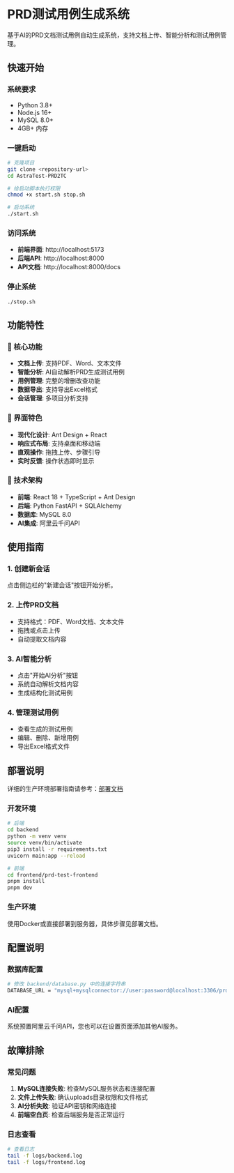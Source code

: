 # PRD测试用例生成系统

基于AI的PRD文档测试用例自动生成系统，支持文档上传、智能分析和测试用例管理。

## 快速开始

### 系统要求
- Python 3.8+
- Node.js 16+
- MySQL 8.0+
- 4GB+ 内存

### 一键启动

```bash
# 克隆项目
git clone <repository-url>
cd AstraTest-PRD2TC

# 给启动脚本执行权限
chmod +x start.sh stop.sh

# 启动系统
./start.sh
```

### 访问系统
- **前端界面**: http://localhost:5173
- **后端API**: http://localhost:8000
- **API文档**: http://localhost:8000/docs

### 停止系统
```bash
./stop.sh
```

## 功能特性

### 🚀 核心功能
- **文档上传**: 支持PDF、Word、文本文件
- **智能分析**: AI自动解析PRD生成测试用例
- **用例管理**: 完整的增删改查功能
- **数据导出**: 支持导出Excel格式
- **会话管理**: 多项目分析支持

### 🎨 界面特色
- **现代化设计**: Ant Design + React
- **响应式布局**: 支持桌面和移动端
- **直观操作**: 拖拽上传、步骤引导
- **实时反馈**: 操作状态即时显示

### 🔧 技术架构
- **前端**: React 18 + TypeScript + Ant Design
- **后端**: Python FastAPI + SQLAlchemy
- **数据库**: MySQL 8.0
- **AI集成**: 阿里云千问API

## 使用指南

### 1. 创建新会话
点击侧边栏的"新建会话"按钮开始分析。

### 2. 上传PRD文档
- 支持格式：PDF、Word文档、文本文件
- 拖拽或点击上传
- 自动提取文档内容

### 3. AI智能分析
- 点击"开始AI分析"按钮
- 系统自动解析文档内容
- 生成结构化测试用例

### 4. 管理测试用例
- 查看生成的测试用例
- 编辑、删除、新增用例
- 导出Excel格式文件

## 部署说明

详细的生产环境部署指南请参考：[部署文档](docs/deployment.md)

### 开发环境
```bash
# 后端
cd backend
python -m venv venv
source venv/bin/activate
pip3 install -r requirements.txt
uvicorn main:app --reload

# 前端
cd frontend/prd-test-frontend
pnpm install
pnpm dev
```

### 生产环境
使用Docker或直接部署到服务器，具体步骤见部署文档。

## 配置说明

### 数据库配置
```bash
# 修改 backend/database.py 中的连接字符串
DATABASE_URL = "mysql+mysqlconnector://user:password@localhost:3306/prd_test_system"
```

### AI配置
系统预置阿里云千问API，您也可以在设置页面添加其他AI服务。

## 故障排除

### 常见问题
1. **MySQL连接失败**: 检查MySQL服务状态和连接配置
2. **文件上传失败**: 确认uploads目录权限和文件格式
3. **AI分析失败**: 验证API密钥和网络连接
4. **前端空白页**: 检查后端服务是否正常运行

### 日志查看
```bash
# 查看日志
tail -f logs/backend.log
tail -f logs/frontend.log
```